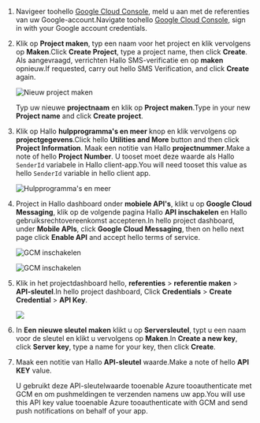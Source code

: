 
1. <span data-ttu-id="4e8f5-101">Navigeer toohello [Google Cloud Console](https://console.developers.google.com/project), meld u aan met de referenties van uw Google-account.</span><span class="sxs-lookup"><span data-stu-id="4e8f5-101">Navigate toohello [Google Cloud Console](https://console.developers.google.com/project), sign in with your Google account credentials.</span></span> 
2. <span data-ttu-id="4e8f5-102">Klik op **Project maken**, typ een naam voor het project en klik vervolgens op **Maken**.</span><span class="sxs-lookup"><span data-stu-id="4e8f5-102">Click **Create Project**, type a project name, then click **Create**.</span></span> <span data-ttu-id="4e8f5-103">Als aangevraagd, verrichten Hallo SMS-verificatie en op **maken** opnieuw.</span><span class="sxs-lookup"><span data-stu-id="4e8f5-103">If requested, carry out hello SMS Verification, and click **Create** again.</span></span>
   
    ![Nieuw project maken](./media/mobile-services-enable-google-cloud-messaging/mobile-services-google-new-project.png)   
   
     <span data-ttu-id="4e8f5-105">Typ uw nieuwe **projectnaam** en klik op **Project maken**.</span><span class="sxs-lookup"><span data-stu-id="4e8f5-105">Type in your new **Project name** and click **Create project**.</span></span>
3. <span data-ttu-id="4e8f5-106">Klik op Hallo **hulpprogramma's en meer** knop en klik vervolgens op **projectgegevens**.</span><span class="sxs-lookup"><span data-stu-id="4e8f5-106">Click hello **Utilities and More** button and then click **Project Information**.</span></span> <span data-ttu-id="4e8f5-107">Maak een notitie van Hallo **projectnummer**.</span><span class="sxs-lookup"><span data-stu-id="4e8f5-107">Make a note of hello **Project Number**.</span></span> <span data-ttu-id="4e8f5-108">U tooset moet deze waarde als Hallo `SenderId` variabele in Hallo client-app.</span><span class="sxs-lookup"><span data-stu-id="4e8f5-108">You will need tooset this value as hello `SenderId` variable in hello client app.</span></span>
   
    ![Hulpprogramma's en meer](./media/mobile-services-enable-google-cloud-messaging/notification-hubs-utilities-and-more.png)
4. <span data-ttu-id="4e8f5-110">Project in Hallo dashboard onder **mobiele API's**, klikt u op **Google Cloud Messaging**, klik op de volgende pagina Hallo **API inschakelen** en Hallo gebruiksrechtovereenkomst accepteren.</span><span class="sxs-lookup"><span data-stu-id="4e8f5-110">In hello project dashboard, under **Mobile APIs**, click **Google Cloud Messaging**, then on hello next page click **Enable API** and accept hello terms of service.</span></span> 
   
    ![GCM inschakelen](./media/mobile-services-enable-google-cloud-messaging/enable-GCM.png)
   
    ![GCM inschakelen](./media/mobile-services-enable-google-cloud-messaging/enable-gcm-2.png) 
5. <span data-ttu-id="4e8f5-113">Klik in het projectdashboard hello, **referenties** > **referentie maken** > **API-sleutel**.</span><span class="sxs-lookup"><span data-stu-id="4e8f5-113">In hello project dashboard, Click **Credentials** > **Create Credential** > **API Key**.</span></span> 
   
    ![](./media/mobile-services-enable-google-cloud-messaging/mobile-services-google-create-server-key.png)
6. <span data-ttu-id="4e8f5-114">In **Een nieuwe sleutel maken** klikt u op **Serversleutel**, typt u een naam voor de sleutel en klikt u vervolgens op **Maken**.</span><span class="sxs-lookup"><span data-stu-id="4e8f5-114">In **Create a new key**, click **Server key**, type a name for your key, then click **Create**.</span></span>
7. <span data-ttu-id="4e8f5-115">Maak een notitie van Hallo **API-sleutel** waarde.</span><span class="sxs-lookup"><span data-stu-id="4e8f5-115">Make a note of hello **API KEY** value.</span></span>
   
    <span data-ttu-id="4e8f5-116">U gebruikt deze API-sleutelwaarde tooenable Azure tooauthenticate met GCM en om pushmeldingen te verzenden namens uw app.</span><span class="sxs-lookup"><span data-stu-id="4e8f5-116">You will use this API key value tooenable Azure tooauthenticate with GCM and send push notifications on behalf of your app.</span></span>

